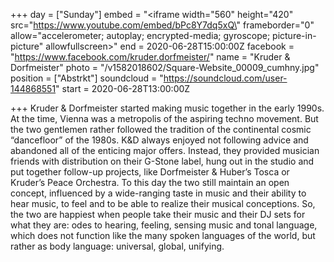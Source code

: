 +++
day = ["Sunday"]
embed = "<iframe width=\"560\" height=\"420\" src=\"https://www.youtube.com/embed/bPc8Y7dq5xQ\" frameborder=\"0\" allow=\"accelerometer; autoplay; encrypted-media; gyroscope; picture-in-picture\" allowfullscreen></iframe>"
end = 2020-06-28T15:00:00Z
facebook = "https://www.facebook.com/kruder.dorfmeister/"
name = "Kruder & Dorfmeister"
photo = "/v1582018602/Square-Website_00009_cumhny.jpg"
position = ["Abstrkt"]
soundcloud = "https://soundcloud.com/user-144868551"
start = 2020-06-28T13:00:00Z

+++
Kruder & Dorfmeister started making music together in the early 1990s. At the time, Vienna was a metropolis of the aspiring techno movement. But the two gentlemen rather followed the tradition of the continental cosmic “dancefloor” of the 1980s. K&D always enjoyed not following advice and abandoned all of the enticing major offers. Instead, they provided musician friends with distribution on their G-Stone label, hung out in the studio and put together follow-up projects, like Dorfmeister & Huber’s Tosca or Kruder’s Peace Orchestra. To this day the two still maintain an open concept, influenced by a wide-ranging taste in music and their ability to hear music, to feel and to be able to realize their musical conceptions. So, the two are happiest when people take their music and their DJ sets for what they are: odes to hearing, feeling, sensing music and tonal language, which does not function like the many spoken languages of the world, but rather as body language: universal, global, unifying.